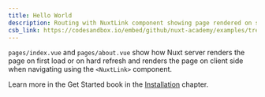 ```yaml
---
title: Hello World
description: Routing with NuxtLink component showing page rendered on server side and on client side
csb_link: https://codesandbox.io/embed/github/nuxt-academy/examples/tree/master/routing/hello-world?fontsize=14&hidenavigation=1&theme=dark&view=editor
---
```


<example-intro></example-intro>

`pages/index.vue` and `pages/about.vue` show how Nuxt server renders the page on first load or on hard refresh and renders the page on client side when navigating using the `<NuxtLink>` component.

<alert type="next">

Learn more in the Get Started book in the [Installation](/docs/2.x/get-started/installation) chapter.

</alert>

<code-sandbox :src="csb_link"></code-sandbox>
